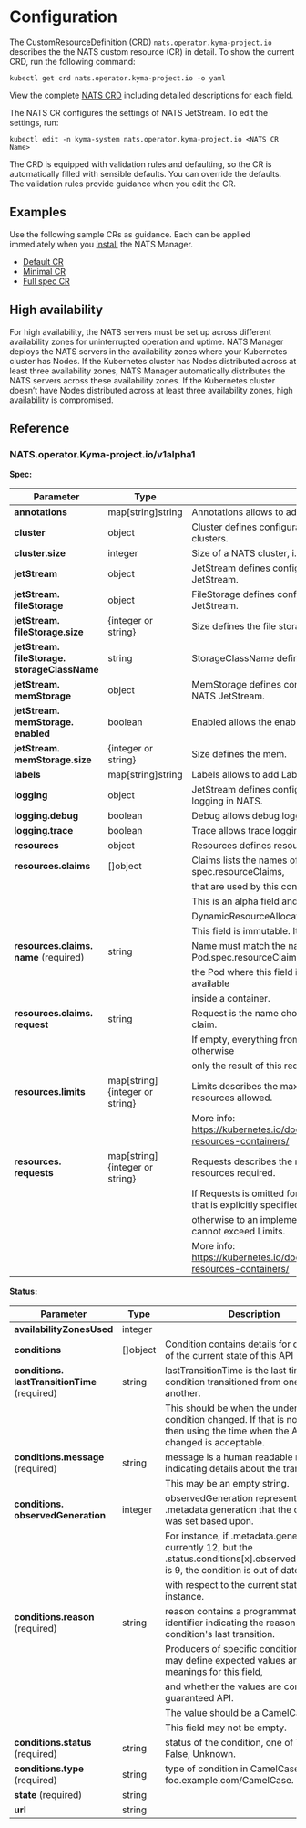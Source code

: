 # Configuration

The CustomResourceDefinition (CRD) `nats.operator.kyma-project.io` describes the the NATS custom resource (CR) in detail.
To show the current CRD, run the following command:

   ```shell
   kubectl get crd nats.operator.kyma-project.io -o yaml
   ```

View the complete [NATS CRD](https://github.com/kyma-project/nats-manager/blob/main/config/crd/bases/operator.kyma-project.io_nats.yaml#L1) including detailed descriptions for each field.

The NATS CR configures the settings of NATS JetStream. To edit the settings, run:

   ```shell
   kubectl edit -n kyma-system nats.operator.kyma-project.io <NATS CR Name>
   ```

The CRD is equipped with validation rules and defaulting, so the CR is automatically filled with sensible defaults. You can override the defaults. The validation rules provide guidance when you edit the CR.

## Examples

Use the following sample CRs as guidance. Each can be applied immediately when you [install](../contributor/installation.md) the NATS Manager.

- [Default CR](https://github.com/kyma-project/nats-manager/blob/main/config/samples/default.yaml#L1)
- [Minimal CR](https://github.com/kyma-project/nats-manager/blob/main/config/samples/minimal.yaml#L1)
- [Full spec CR](https://github.com/kyma-project/nats-manager/blob/main/config/samples/nats-full-spec.yaml#L1)

## High availability

For high availability, the NATS servers must be set up across different availability zones for uninterrupted operation and uptime. NATS Manager deploys the NATS servers in the availability zones where your Kubernetes cluster has Nodes. If the Kubernetes cluster has Nodes distributed across at least three availability zones, NATS Manager automatically distributes the NATS servers across these availability zones. If the Kubernetes cluster doesn’t have Nodes distributed across at least three availability zones, high availability is compromised.

## Reference

<!-- The table below was generated automatically -->
<!-- Some special tags (html comments) are at the end of lines due to markdown requirements. -->
<!-- The content between "TABLE-START" and "TABLE-END" will be replaced -->

<!-- TABLE-START -->
### NATS.operator.Kyma-project.io/v1alpha1

**Spec:**

| Parameter | Type | Description |
| ---- | ----------- | ---- |
| **annotations**  | map\[string\]string | Annotations allows to add annotations to NATS. |
| **cluster**  | object | Cluster defines configurations that are specific to NATS clusters. |
| **cluster.&#x200b;size**  | integer | Size of a NATS cluster, i.e. number of NATS nodes. |
| **jetStream**  | object | JetStream defines configurations that are specific to NATS JetStream. |
| **jetStream.&#x200b;fileStorage**  | object | FileStorage defines configurations to file storage in NATS JetStream. |
| **jetStream.&#x200b;fileStorage.&#x200b;size**  | \{integer or string\} | Size defines the file storage size. |
| **jetStream.&#x200b;fileStorage.&#x200b;storageClassName**  | string | StorageClassName defines the file storage class name. |
| **jetStream.&#x200b;memStorage**  | object | MemStorage defines configurations to memory storage in NATS JetStream. |
| **jetStream.&#x200b;memStorage.&#x200b;enabled**  | boolean | Enabled allows the enablement of memory storage. |
| **jetStream.&#x200b;memStorage.&#x200b;size**  | \{integer or string\} | Size defines the mem. |
| **labels**  | map\[string\]string | Labels allows to add Labels to NATS. |
| **logging**  | object | JetStream defines configurations that are specific to NATS logging in NATS. |
| **logging.&#x200b;debug**  | boolean | Debug allows debug logging. |
| **logging.&#x200b;trace**  | boolean | Trace allows trace logging. |
| **resources**  | object | Resources defines resources for NATS. |
| **resources.&#x200b;claims**  | \[\]object | Claims lists the names of resources, defined in spec.resourceClaims, |
| | | that are used by this container. |
| | | This is an alpha field and requires enabling the |
| | | DynamicResourceAllocation feature gate. |
| | | This field is immutable. It can only be set for containers. |
| **resources.&#x200b;claims.&#x200b;name** (required) | string | Name must match the name of one entry in Pod.spec.resourceClaims of |
| | | the Pod where this field is used. It makes that resource available |
| | | inside a container. |
| **resources.&#x200b;claims.&#x200b;request**  | string | Request is the name chosen for a request in the referenced claim. |
| | | If empty, everything from the claim is made available, otherwise |
| | | only the result of this request. |
| **resources.&#x200b;limits**  | map\[string\]\{integer or string\} | Limits describes the maximum amount of compute resources allowed. |
| | | More info: <https://kubernetes.io/docs/concepts/configuration/manage-resources-containers/> |
| **resources.&#x200b;requests**  | map\[string\]\{integer or string\} | Requests describes the minimum amount of compute resources required. |
| | | If Requests is omitted for a container, it defaults to Limits if that is explicitly specified, |
| | | otherwise to an implementation-defined value. Requests cannot exceed Limits.|
| | | More info: <https://kubernetes.io/docs/concepts/configuration/manage-resources-containers/> |

**Status:**

| Parameter | Type | Description |
| ---- | ----------- | ---- |
| **availabilityZonesUsed**  | integer |  |
| **conditions**  | \[\]object | Condition contains details for one aspect of the current state of this API Resource. |
| **conditions.&#x200b;lastTransitionTime** (required) | string | lastTransitionTime is the last time the condition transitioned from one status to another. |
| | |This should be when the underlying condition changed.  If that is not known, then using the time when the API field changed is acceptable. |
| **conditions.&#x200b;message** (required) | string | message is a human readable message indicating details about the transition. |
| | | This may be an empty string. |
| **conditions.&#x200b;observedGeneration**  | integer | observedGeneration represents the .metadata.generation that the condition was set based upon. |
| | | For instance, if .metadata.generation is currently 12, but the .status.conditions[x].observedGeneration is 9, the condition is out of date |
| | | with respect to the current state of the instance. |
| **conditions.&#x200b;reason** (required) | string | reason contains a programmatic identifier indicating the reason for the condition's last transition. |
| | | Producers of specific condition types may define expected values and meanings for this field, |
| | | and whether the values are considered a guaranteed API. |
| | | The value should be a CamelCase string. |
| | | This field may not be empty. |
| **conditions.&#x200b;status** (required) | string | status of the condition, one of True, False, Unknown. |
| **conditions.&#x200b;type** (required) | string | type of condition in CamelCase or in foo.example.com/CamelCase. |
| **state** (required) | string |  |
| **url**  | string |  |

<!-- TABLE-END -->
